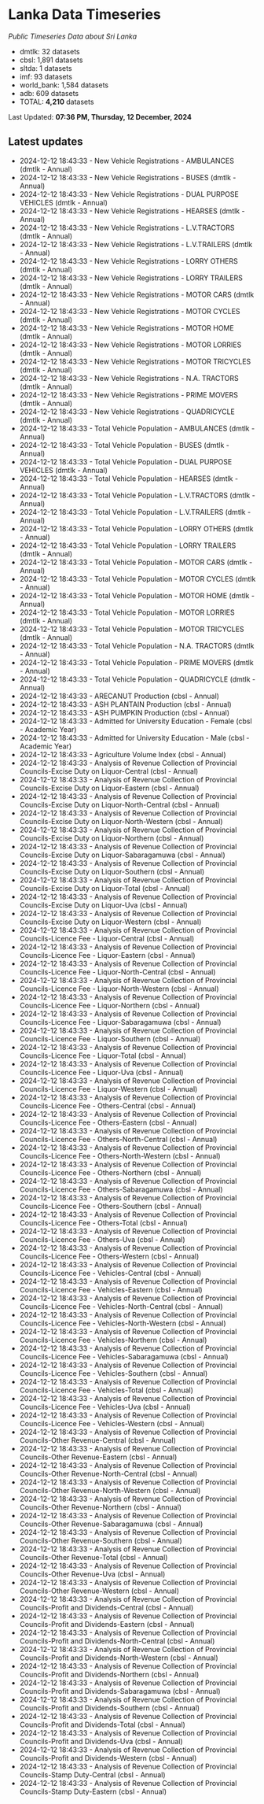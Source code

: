 # Lanka Data Timeseries
*Public Timeseries Data about Sri Lanka*

* dmtlk: 32 datasets
* cbsl: 1,891 datasets
* sltda: 1 datasets
* imf: 93 datasets
* world_bank: 1,584 datasets
* adb: 609 datasets
* TOTAL: **4,210** datasets

Last Updated: **07:36 PM, Thursday, 12 December, 2024**

## Latest updates

* 2024-12-12 18:43:33 - New Vehicle Registrations - AMBULANCES (dmtlk - Annual)
* 2024-12-12 18:43:33 - New Vehicle Registrations - BUSES (dmtlk - Annual)
* 2024-12-12 18:43:33 - New Vehicle Registrations - DUAL PURPOSE VEHICLES (dmtlk - Annual)
* 2024-12-12 18:43:33 - New Vehicle Registrations - HEARSES (dmtlk - Annual)
* 2024-12-12 18:43:33 - New Vehicle Registrations - L.V.TRACTORS (dmtlk - Annual)
* 2024-12-12 18:43:33 - New Vehicle Registrations - L.V.TRAILERS (dmtlk - Annual)
* 2024-12-12 18:43:33 - New Vehicle Registrations - LORRY OTHERS (dmtlk - Annual)
* 2024-12-12 18:43:33 - New Vehicle Registrations - LORRY TRAILERS (dmtlk - Annual)
* 2024-12-12 18:43:33 - New Vehicle Registrations - MOTOR CARS (dmtlk - Annual)
* 2024-12-12 18:43:33 - New Vehicle Registrations - MOTOR CYCLES (dmtlk - Annual)
* 2024-12-12 18:43:33 - New Vehicle Registrations - MOTOR HOME (dmtlk - Annual)
* 2024-12-12 18:43:33 - New Vehicle Registrations - MOTOR LORRIES (dmtlk - Annual)
* 2024-12-12 18:43:33 - New Vehicle Registrations - MOTOR TRICYCLES (dmtlk - Annual)
* 2024-12-12 18:43:33 - New Vehicle Registrations - N.A. TRACTORS (dmtlk - Annual)
* 2024-12-12 18:43:33 - New Vehicle Registrations - PRIME MOVERS (dmtlk - Annual)
* 2024-12-12 18:43:33 - New Vehicle Registrations - QUADRICYCLE (dmtlk - Annual)
* 2024-12-12 18:43:33 - Total Vehicle Population - AMBULANCES (dmtlk - Annual)
* 2024-12-12 18:43:33 - Total Vehicle Population - BUSES (dmtlk - Annual)
* 2024-12-12 18:43:33 - Total Vehicle Population - DUAL PURPOSE VEHICLES (dmtlk - Annual)
* 2024-12-12 18:43:33 - Total Vehicle Population - HEARSES (dmtlk - Annual)
* 2024-12-12 18:43:33 - Total Vehicle Population - L.V.TRACTORS (dmtlk - Annual)
* 2024-12-12 18:43:33 - Total Vehicle Population - L.V.TRAILERS (dmtlk - Annual)
* 2024-12-12 18:43:33 - Total Vehicle Population - LORRY OTHERS (dmtlk - Annual)
* 2024-12-12 18:43:33 - Total Vehicle Population - LORRY TRAILERS (dmtlk - Annual)
* 2024-12-12 18:43:33 - Total Vehicle Population - MOTOR CARS (dmtlk - Annual)
* 2024-12-12 18:43:33 - Total Vehicle Population - MOTOR CYCLES (dmtlk - Annual)
* 2024-12-12 18:43:33 - Total Vehicle Population - MOTOR HOME (dmtlk - Annual)
* 2024-12-12 18:43:33 - Total Vehicle Population - MOTOR LORRIES (dmtlk - Annual)
* 2024-12-12 18:43:33 - Total Vehicle Population - MOTOR TRICYCLES (dmtlk - Annual)
* 2024-12-12 18:43:33 - Total Vehicle Population - N.A. TRACTORS (dmtlk - Annual)
* 2024-12-12 18:43:33 - Total Vehicle Population - PRIME MOVERS (dmtlk - Annual)
* 2024-12-12 18:43:33 - Total Vehicle Population - QUADRICYCLE (dmtlk - Annual)
* 2024-12-12 18:43:33 - ARECANUT Production (cbsl - Annual)
* 2024-12-12 18:43:33 - ASH PLANTAIN Production (cbsl - Annual)
* 2024-12-12 18:43:33 - ASH PUMPKIN Production (cbsl - Annual)
* 2024-12-12 18:43:33 - Admitted for University Education - Female (cbsl - Academic Year)
* 2024-12-12 18:43:33 - Admitted for University Education - Male (cbsl - Academic Year)
* 2024-12-12 18:43:33 - Agriculture Volume Index (cbsl - Annual)
* 2024-12-12 18:43:33 - Analysis of Revenue Collection of Provincial Councils-Excise Duty on Liquor-Central (cbsl - Annual)
* 2024-12-12 18:43:33 - Analysis of Revenue Collection of Provincial Councils-Excise Duty on Liquor-Eastern (cbsl - Annual)
* 2024-12-12 18:43:33 - Analysis of Revenue Collection of Provincial Councils-Excise Duty on Liquor-North-Central (cbsl - Annual)
* 2024-12-12 18:43:33 - Analysis of Revenue Collection of Provincial Councils-Excise Duty on Liquor-North-Western (cbsl - Annual)
* 2024-12-12 18:43:33 - Analysis of Revenue Collection of Provincial Councils-Excise Duty on Liquor-Northern (cbsl - Annual)
* 2024-12-12 18:43:33 - Analysis of Revenue Collection of Provincial Councils-Excise Duty on Liquor-Sabaragamuwa (cbsl - Annual)
* 2024-12-12 18:43:33 - Analysis of Revenue Collection of Provincial Councils-Excise Duty on Liquor-Southern (cbsl - Annual)
* 2024-12-12 18:43:33 - Analysis of Revenue Collection of Provincial Councils-Excise Duty on Liquor-Total (cbsl - Annual)
* 2024-12-12 18:43:33 - Analysis of Revenue Collection of Provincial Councils-Excise Duty on Liquor-Uva (cbsl - Annual)
* 2024-12-12 18:43:33 - Analysis of Revenue Collection of Provincial Councils-Excise Duty on Liquor-Western (cbsl - Annual)
* 2024-12-12 18:43:33 - Analysis of Revenue Collection of Provincial Councils-Licence Fee - Liquor-Central (cbsl - Annual)
* 2024-12-12 18:43:33 - Analysis of Revenue Collection of Provincial Councils-Licence Fee - Liquor-Eastern (cbsl - Annual)
* 2024-12-12 18:43:33 - Analysis of Revenue Collection of Provincial Councils-Licence Fee - Liquor-North-Central (cbsl - Annual)
* 2024-12-12 18:43:33 - Analysis of Revenue Collection of Provincial Councils-Licence Fee - Liquor-North-Western (cbsl - Annual)
* 2024-12-12 18:43:33 - Analysis of Revenue Collection of Provincial Councils-Licence Fee - Liquor-Northern (cbsl - Annual)
* 2024-12-12 18:43:33 - Analysis of Revenue Collection of Provincial Councils-Licence Fee - Liquor-Sabaragamuwa (cbsl - Annual)
* 2024-12-12 18:43:33 - Analysis of Revenue Collection of Provincial Councils-Licence Fee - Liquor-Southern (cbsl - Annual)
* 2024-12-12 18:43:33 - Analysis of Revenue Collection of Provincial Councils-Licence Fee - Liquor-Total (cbsl - Annual)
* 2024-12-12 18:43:33 - Analysis of Revenue Collection of Provincial Councils-Licence Fee - Liquor-Uva (cbsl - Annual)
* 2024-12-12 18:43:33 - Analysis of Revenue Collection of Provincial Councils-Licence Fee - Liquor-Western (cbsl - Annual)
* 2024-12-12 18:43:33 - Analysis of Revenue Collection of Provincial Councils-Licence Fee - Others-Central (cbsl - Annual)
* 2024-12-12 18:43:33 - Analysis of Revenue Collection of Provincial Councils-Licence Fee - Others-Eastern (cbsl - Annual)
* 2024-12-12 18:43:33 - Analysis of Revenue Collection of Provincial Councils-Licence Fee - Others-North-Central (cbsl - Annual)
* 2024-12-12 18:43:33 - Analysis of Revenue Collection of Provincial Councils-Licence Fee - Others-North-Western (cbsl - Annual)
* 2024-12-12 18:43:33 - Analysis of Revenue Collection of Provincial Councils-Licence Fee - Others-Northern (cbsl - Annual)
* 2024-12-12 18:43:33 - Analysis of Revenue Collection of Provincial Councils-Licence Fee - Others-Sabaragamuwa (cbsl - Annual)
* 2024-12-12 18:43:33 - Analysis of Revenue Collection of Provincial Councils-Licence Fee - Others-Southern (cbsl - Annual)
* 2024-12-12 18:43:33 - Analysis of Revenue Collection of Provincial Councils-Licence Fee - Others-Total (cbsl - Annual)
* 2024-12-12 18:43:33 - Analysis of Revenue Collection of Provincial Councils-Licence Fee - Others-Uva (cbsl - Annual)
* 2024-12-12 18:43:33 - Analysis of Revenue Collection of Provincial Councils-Licence Fee - Others-Western (cbsl - Annual)
* 2024-12-12 18:43:33 - Analysis of Revenue Collection of Provincial Councils-Licence Fee - Vehicles-Central (cbsl - Annual)
* 2024-12-12 18:43:33 - Analysis of Revenue Collection of Provincial Councils-Licence Fee - Vehicles-Eastern (cbsl - Annual)
* 2024-12-12 18:43:33 - Analysis of Revenue Collection of Provincial Councils-Licence Fee - Vehicles-North-Central (cbsl - Annual)
* 2024-12-12 18:43:33 - Analysis of Revenue Collection of Provincial Councils-Licence Fee - Vehicles-North-Western (cbsl - Annual)
* 2024-12-12 18:43:33 - Analysis of Revenue Collection of Provincial Councils-Licence Fee - Vehicles-Northern (cbsl - Annual)
* 2024-12-12 18:43:33 - Analysis of Revenue Collection of Provincial Councils-Licence Fee - Vehicles-Sabaragamuwa (cbsl - Annual)
* 2024-12-12 18:43:33 - Analysis of Revenue Collection of Provincial Councils-Licence Fee - Vehicles-Southern (cbsl - Annual)
* 2024-12-12 18:43:33 - Analysis of Revenue Collection of Provincial Councils-Licence Fee - Vehicles-Total (cbsl - Annual)
* 2024-12-12 18:43:33 - Analysis of Revenue Collection of Provincial Councils-Licence Fee - Vehicles-Uva (cbsl - Annual)
* 2024-12-12 18:43:33 - Analysis of Revenue Collection of Provincial Councils-Licence Fee - Vehicles-Western (cbsl - Annual)
* 2024-12-12 18:43:33 - Analysis of Revenue Collection of Provincial Councils-Other Revenue-Central (cbsl - Annual)
* 2024-12-12 18:43:33 - Analysis of Revenue Collection of Provincial Councils-Other Revenue-Eastern (cbsl - Annual)
* 2024-12-12 18:43:33 - Analysis of Revenue Collection of Provincial Councils-Other Revenue-North-Central (cbsl - Annual)
* 2024-12-12 18:43:33 - Analysis of Revenue Collection of Provincial Councils-Other Revenue-North-Western (cbsl - Annual)
* 2024-12-12 18:43:33 - Analysis of Revenue Collection of Provincial Councils-Other Revenue-Northern (cbsl - Annual)
* 2024-12-12 18:43:33 - Analysis of Revenue Collection of Provincial Councils-Other Revenue-Sabaragamuwa (cbsl - Annual)
* 2024-12-12 18:43:33 - Analysis of Revenue Collection of Provincial Councils-Other Revenue-Southern (cbsl - Annual)
* 2024-12-12 18:43:33 - Analysis of Revenue Collection of Provincial Councils-Other Revenue-Total (cbsl - Annual)
* 2024-12-12 18:43:33 - Analysis of Revenue Collection of Provincial Councils-Other Revenue-Uva (cbsl - Annual)
* 2024-12-12 18:43:33 - Analysis of Revenue Collection of Provincial Councils-Other Revenue-Western (cbsl - Annual)
* 2024-12-12 18:43:33 - Analysis of Revenue Collection of Provincial Councils-Profit and Dividends-Central (cbsl - Annual)
* 2024-12-12 18:43:33 - Analysis of Revenue Collection of Provincial Councils-Profit and Dividends-Eastern (cbsl - Annual)
* 2024-12-12 18:43:33 - Analysis of Revenue Collection of Provincial Councils-Profit and Dividends-North-Central (cbsl - Annual)
* 2024-12-12 18:43:33 - Analysis of Revenue Collection of Provincial Councils-Profit and Dividends-North-Western (cbsl - Annual)
* 2024-12-12 18:43:33 - Analysis of Revenue Collection of Provincial Councils-Profit and Dividends-Northern (cbsl - Annual)
* 2024-12-12 18:43:33 - Analysis of Revenue Collection of Provincial Councils-Profit and Dividends-Sabaragamuwa (cbsl - Annual)
* 2024-12-12 18:43:33 - Analysis of Revenue Collection of Provincial Councils-Profit and Dividends-Southern (cbsl - Annual)
* 2024-12-12 18:43:33 - Analysis of Revenue Collection of Provincial Councils-Profit and Dividends-Total (cbsl - Annual)
* 2024-12-12 18:43:33 - Analysis of Revenue Collection of Provincial Councils-Profit and Dividends-Uva (cbsl - Annual)
* 2024-12-12 18:43:33 - Analysis of Revenue Collection of Provincial Councils-Profit and Dividends-Western (cbsl - Annual)
* 2024-12-12 18:43:33 - Analysis of Revenue Collection of Provincial Councils-Stamp Duty-Central (cbsl - Annual)
* 2024-12-12 18:43:33 - Analysis of Revenue Collection of Provincial Councils-Stamp Duty-Eastern (cbsl - Annual)
